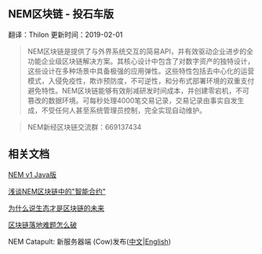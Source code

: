 ## NEM区块链 - 投石车版

翻译：Thilon 更新时间：2019-02-01

> NEM区块链是提供了与外界系统交互的简易API，并有效驱动企业进步的全功能企业级区块链解决方案。其核心设计中包含了对数字资产的独特设计，这些设计在多种场景中具备极强的应用弹性。这些特性包括去中心化的运营模式，入侵免疫性，欺诈预防度，不可逆性，和分布式部署环境的双重支付避免特性。NEM区块链能够有效削减研发时间成本，并创建零宕机，不可篡改的数据环境。可每秒处理4000笔交易记录，交易记录由事实自发生成，不受任何人甚至系统管理员控制，完全实现自动维护。

> NEM新经区块链交流群：669137434

<h2>相关文档</h2>

[NEM v1 Java版](https://thilon.github.io/nem-docs/#/)

[浅谈NEM区块链中的"智能合约"](https://first.vip/shareNews?id=724&uid=5048)

[为什么说生态才是区块链的未来](https://first.vip/shareNews?id=794&uid=5048)

[区块链落地难题怎么破](https://first.vip/shareNews?id=854&uid=5048)

NEM Catapult: 新服务器端 (Cow)发布([中文](http://www.itechly.com/articles/1926.html)|[English](https://medium.com/@nemtechdev/nem-catapult-a-new-server-release-cow-95ec47cb82cc))
